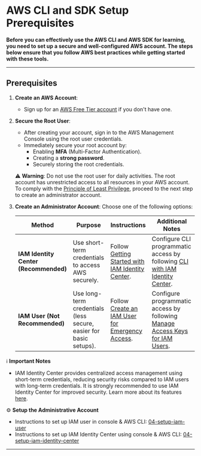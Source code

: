 # AWS CLI and SDK Setup Prerequisites

**Before you can effectively use the AWS CLI and AWS SDK for learning, you need to set up a secure and well-configured AWS account. The steps below ensure that you follow AWS best practices while getting started with these tools.**

---

## **Prerequisites**

1. **Create an AWS Account**:
    - Sign up for an [AWS Free Tier account](https://aws.amazon.com/free/) if you don't have one.

2. **Secure the Root User**:
    - After creating your account, sign in to the AWS Management Console using the root user credentials.
    - Immediately secure your root account by:
      - Enabling **MFA** (Multi-Factor Authentication).
      - Creating a **strong password**.
      - Securely storing the root credentials.

    ⚠️ **Warning**:
    Do not use the root user for daily activities. The root account has unrestricted access to all resources in your AWS account. To comply with the [Principle of Least Privilege](https://en.wikipedia.org/wiki/Principle_of_least_privilege), proceed to the next step to create an administrator account.

3. **Create an Administrator Account**:
    Choose one of the following options:

    | **Method**                         | **Purpose**                                                                 | **Instructions**                                                                                          | **Additional Notes**                                                                                   |
    |------------------------------------|-----------------------------------------------------------------------------|----------------------------------------------------------------------------------------------------------|-------------------------------------------------------------------------------------------------------|
    | **IAM Identity Center (Recommended)** | Use short-term credentials to access AWS securely.                          | Follow [Getting Started with IAM Identity Center](https://docs.aws.amazon.com/singlesignon/latest/userguide/getting-started.html). | Configure CLI programmatic access by following [CLI with IAM Identity Center](https://docs.aws.amazon.com/cli/latest/userguide/sso-configure.html). |
    | **IAM User (Not Recommended)**     | Use long-term credentials (less secure, easier for basic setups).           | Follow [Create an IAM User for Emergency Access](https://docs.aws.amazon.com/IAM/latest/UserGuide/id_users_create.html).            | Configure programmatic access by following [Manage Access Keys for IAM Users](https://docs.aws.amazon.com/IAM/latest/UserGuide/id_credentials_access-keys.html). |

ℹ️ **Important Notes**
- IAM Identity Center provides centralized access management using short-term credentials, reducing security risks compared to IAM users with long-term credentials. It is strongly recommended to use IAM Identity Center for improved security. Learn more about its features [here](https://docs.aws.amazon.com/singlesignon/latest/userguide/what-is.html#features).

⚙️ **Setup the Administrative Account**
- Instructions to set up IAM user in console & AWS CLI: [04-setup-iam-user](./02-setup-iam-user.md)
- Instructions to set up IAM Identity Center using console & AWS CLI: [04-setup-iam-identity-center](./03-setup-iam-identity-center.md) 

---
